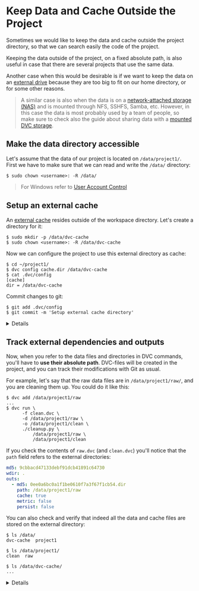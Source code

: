 # Keep Data and Cache Outside the Project

Sometimes we would like to keep the data and cache outside the project
directory, so that we can search easily the code of the project.

Keeping the data outside of the project, on a fixed absolute path, is also
useful in case that there are several projects that use the same data.

Another case when this would be desirable is if we want to keep the data on an
[external drive](https://whatis.techtarget.com/definition/external-hard-drive)
because they are too big to fit on our home directory, or for some other
reasons.

> A similar case is also when the data is on a
> [network-attached storage (NAS)](https://searchstorage.techtarget.com/definition/network-attached-storage)
> and is mounted through NFS, SSHFS, Samba, etc. However, in this case the data
> is most probably used by a team of people, so make sure to check also the
> guide about sharing data with a
> [mounted DVC storage](/doc/user-guide/data-sharing/mounted-storage).

## Make the data directory accessible

Let's assume that the data of our project is located on `/data/project1/`. First
we have to make sure that we can read and write the `/data/` directory:

```dvc
$ sudo chown <username>: -R /data/
```

> For Windows refer to
> [User Account Control](https://docs.microsoft.com/en-us/windows/security/identity-protection/user-account-control/user-account-control-overview)

## Setup an external cache

An [external cache](/doc/user-guide/managing-external-data) resides outside of
the workspace directory. Let's create a directory for it:

```dvc
$ sudo mkdir -p /data/dvc-cache
$ sudo chown <username>: -R /data/dvc-cache
```

Now we can configure the project to use this external directory as
<abbr>cache</abbr>:

```dvc
$ cd ~/project1/
$ dvc config cache.dir /data/dvc-cache
$ cat .dvc/config
[cache]
dir = /data/dvc-cache
```

Commit changes to git:

```dvc
$ git add .dvc/config
$ git commit -m 'Setup external cache directory'
```

<details>

### Preseve the content of the old cache directory

If the default cache directory of the project (`.dvc/cache/`) is not empty, we
can preserve its content by moving it to the external directory:

```dvc
$ mv -a .dvc/cache/* /data/dvc-cache/
$ rm -rf .dvc/cache/
```

</details>

## Track external dependencies and outputs

Now, when you refer to the data files and directories in DVC commands, you'll
have to **use their absolute path**. <abbr>DVC-files</abbr> will be created in
the <abbr>project</abbr>, and you can track their modifications with Git as
usual.

For example, let's say that the raw data files are in `/data/project1/raw/`, and
you are cleaning them up. You could do it like this:

```dvc
$ dvc add /data/project1/raw
...
$ dvc run \
      -f clean.dvc \
      -d /data/project1/raw \
      -o /data/project1/clean \
      ./cleanup.py \
          /data/project1/raw \
          /data/project1/clean
```

If you check the contents of `raw.dvc` (and `clean.dvc`) you'll notice that the
`path` field refers to the external directories:

```yaml
md5: 9cbbacd47133debf91dcb41891c64730
wdir: .
outs:
  - md5: 0ee0a6bc0a1f1be0610f7a3f67f1cb54.dir
    path: /data/project1/raw
    cache: true
    metric: false
    persist: false
```

You can also check and verify that indeed all the data and cache files are
stored on the external directory:

```dvc
$ ls /data/
dvc-cache  project1

$ ls /data/project1/
clean  raw

$ ls /data/dvc-cache/
...
```

<details>

### Optimize data management

Since we're talking about large data, it's worth spending some time to
understand how DVC can
[optimize data management](/doc/user-guide/large-dataset-optimization), so that
it does not create unnecessary copies of large data.

In short, if the partition where `/data/` is located is formatted with XFS,
Btrfs, ZFS, or any other deduplicating file system (that supports _reflinks_),
DVC will automatically use the most efficient way of handling large datasets,
without custom configuration.

If reflinks are not available, then you should consider setting the cache type
to _symlink_ or _hardlink_, like this:

```dvc
$ dvc config cache.type "reflink,symlink,hardlink,copy"
$ dvc config cache.protected true
```

However this implies that, for data files that are added to the project with
`dvc add <datafile>`, you may need to run `dvc unprotect <datafile>` before
modifying them. For more details, refer to `dvc unprotect`.

</details>
